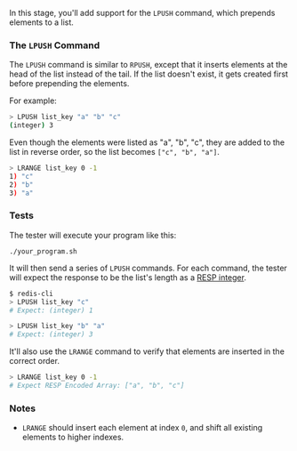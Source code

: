In this stage, you'll add support for the `LPUSH` command, which prepends elements to a list.

### The `LPUSH` Command

The `LPUSH` command is similar to `RPUSH`, except that it inserts elements at the head of the list instead of the tail. If the list doesn't exist, it gets created first before prepending the elements.

For example:

```bash
> LPUSH list_key "a" "b" "c"
(integer) 3
```

Even though the elements were listed as "a", "b", "c", they are added to the list in reverse order, so the list becomes `["c", "b", "a"]`.

```bash
> LRANGE list_key 0 -1
1) "c"
2) "b"
3) "a"
```

### Tests

The tester will execute your program like this:

```
./your_program.sh
```

It will then send a series of `LPUSH` commands. For each command, the tester will expect the response to be the list's length as a [RESP integer](https://redis.io/docs/latest/develop/reference/protocol-spec/#integers).

```bash
$ redis-cli
> LPUSH list_key "c"
# Expect: (integer) 1

> LPUSH list_key "b" "a"
# Expect: (integer) 3
```

It'll also use the `LRANGE` command to verify that elements are inserted in the correct order.

```bash
> LRANGE list_key 0 -1
# Expect RESP Encoded Array: ["a", "b", "c"]
``` 

### Notes
- `LRANGE` should insert each element at index `0`, and shift all existing elements to higher indexes.
